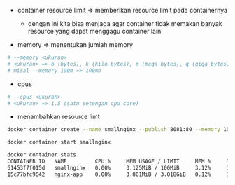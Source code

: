 - container resource limit => memberikan resource limit pada containernya
    - dengan ini kita bisa menjaga agar container tidak memakan banyak resource yang dapat menggagu container lain

- memory => menentukan jumlah memory
```bash
# --memory <ukuran>
# <ukuran> => b (bytes), k (kilo bytes), m (mega bytes), g (giga bytes),
# misal --memory 100m => 100mb
```

- cpus
```bash
# --cpus <ukuran>
# <ukuran> => 1.5 (satu setengan cpu core)
```

- menambahkan resource limt
```bash
docker container create --name smallnginx --publish 8081:80 --memory 100m --cpus 0.5 nginx:latest

docker container start smallnginx

docker container stats
CONTAINER ID   NAME         CPU %     MEM USAGE / LIMIT     MEM %     NET I/O           BLOCK I/O        PIDS
61453f7f015d   smallnginx   0.00%     3.125MiB / 100MiB     3.12%     15.9kB / 1.65kB   668kB / 12.3kB   3
15c77bfc9642   nginx-app    0.00%     3.801MiB / 3.018GiB   0.12%     39.5kB / 664B     1.41MB / 4.1kB   3
```